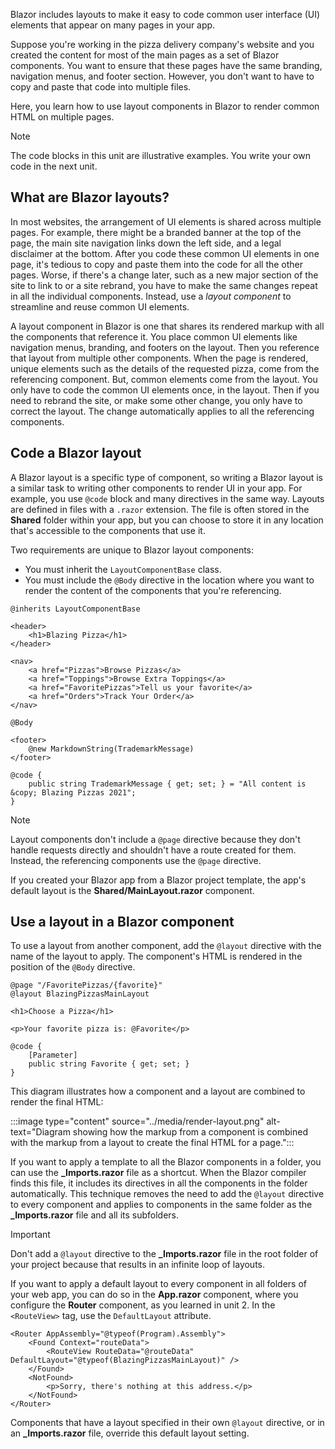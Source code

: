 Blazor includes layouts to make it easy to code common user interface (UI) elements that appear on many pages in your app.

Suppose you're working in the pizza delivery company's website and you created the content for most of the main pages as a set of Blazor components. You want to ensure that these pages have the same branding, navigation menus, and footer section. However, you don't want to have to copy and paste that code into multiple files.

Here, you learn how to use layout components in Blazor to render common HTML on multiple pages.

> [!NOTE]
> The code blocks in this unit are illustrative examples. You write your own code in the next unit.

## What are Blazor layouts?

In most websites, the arrangement of UI elements is shared across multiple pages. For example, there might be a branded banner at the top of the page, the main site navigation links down the left side, and a legal disclaimer at the bottom. After you code these common UI elements in one page, it's tedious to copy and paste them into the code for all the other pages. Worse, if there's a change later, such as a new major section of the site to link to or a site rebrand, you have to make the same changes repeat in all the individual components. Instead, use a *layout component* to streamline and reuse common UI elements.

A layout component in Blazor is one that shares its rendered markup with all the components that reference it. You place common UI elements like navigation menus, branding, and footers on the layout. Then you reference that layout from multiple other components. When the page is rendered, unique elements such as the details of the requested pizza, come from the referencing component. But, common elements come from the layout. You only have to code the common UI elements once, in the layout. Then if you need to rebrand the site, or make some other change, you only have to correct the layout. The change automatically applies to all the referencing components.

## Code a Blazor layout

A Blazor layout is a specific type of component, so writing a Blazor layout is a similar task to writing other components to render UI in your app. For example, you use `@code` block and many directives in the same way. Layouts are defined in files with a `.razor` extension. The file is often stored in the **Shared** folder within your app, but you can choose to store it in any location that's accessible to the components that use it.

Two requirements are unique to Blazor layout components:

- You must inherit the `LayoutComponentBase` class.
- You must include the `@Body` directive in the location where you want to render the content of the components that you're referencing.

```razor
@inherits LayoutComponentBase

<header>
    <h1>Blazing Pizza</h1>
</header>

<nav>
    <a href="Pizzas">Browse Pizzas</a>
    <a href="Toppings">Browse Extra Toppings</a>
    <a href="FavoritePizzas">Tell us your favorite</a>
    <a href="Orders">Track Your Order</a>
</nav>

@Body

<footer>
    @new MarkdownString(TrademarkMessage)
</footer>

@code {
    public string TrademarkMessage { get; set; } = "All content is &copy; Blazing Pizzas 2021";
}
```

> [!NOTE]
> Layout components don't include a `@page` directive because they don't handle requests directly and shouldn't have a route created for them. Instead, the referencing components use the `@page` directive.

If you created your Blazor app from a Blazor project template, the app's default layout is the **Shared/MainLayout.razor** component.

## Use a layout in a Blazor component

To use a layout from another component, add the `@layout` directive with the name of the layout to apply. The component's HTML is rendered in the position of the `@Body` directive.

```razor
@page "/FavoritePizzas/{favorite}"
@layout BlazingPizzasMainLayout

<h1>Choose a Pizza</h1>

<p>Your favorite pizza is: @Favorite</p>

@code {
    [Parameter]
    public string Favorite { get; set; }
}
```

This diagram illustrates how a component and a layout are combined to render the final HTML:

:::image type="content" source="../media/render-layout.png" alt-text="Diagram showing how the markup from a component is combined with the markup from a layout to create the final HTML for a page.":::

If you want to apply a template to all the Blazor components in a folder, you can use the **_Imports.razor** file as a shortcut. When the Blazor compiler finds this file, it includes its directives in all the components in the folder automatically. This technique removes the need to add the `@layout` directive to every component and applies to components in the same folder as the **_Imports.razor** file and all its subfolders.

> [!IMPORTANT]
> Don't add a `@layout` directive to the **_Imports.razor** file in the root folder of your project because that results in an infinite loop of layouts.

If you want to apply a default layout to every component in all folders of your web app, you can do so in the **App.razor** component, where you configure the **Router** component, as you learned in unit 2. In the `<RouteView>` tag, use the `DefaultLayout` attribute.

```razor
<Router AppAssembly="@typeof(Program).Assembly">
    <Found Context="routeData">
        <RouteView RouteData="@routeData" DefaultLayout="@typeof(BlazingPizzasMainLayout)" />
    </Found>
    <NotFound>
        <p>Sorry, there's nothing at this address.</p>
    </NotFound>
</Router>
```

Components that have a layout specified in their own `@layout` directive, or in an **_Imports.razor** file, override this default layout setting.
